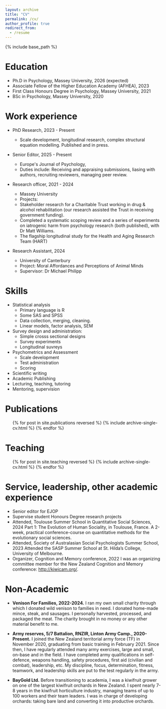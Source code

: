 ```yaml
---
layout: archive
title: "CV"
permalink: /cv/
author_profile: true
redirect_from:
  - /resume
---
```


{% include base_path %}

Education
======
* Ph.D in Psychology, Massey University, 2026 (expected)
* Associate Fellow of the Higher Education Academy (AFHEA), 2023
* First Class Honours Degree in Psychology, Massey University, 2021
* BSc in Psychology, Massey University, 2020

Work experience
======
* PhD Research, 2023 - Present
  * Scale development, longitudinal research, complex structural equation modelling. Published and in press. 

* Senior Editor, 2025 - Present 
  * Europe's Journal of Psychology,
  * Duties include: Receiving and appraising submissions, liasing with authors, recruiting reviewers, managing peer review. 


* Research officer, 2021 - 2024
  * Massey University
  * Projects:
  * Stakeholder research for a Charitable Trust working in drug & alcohol rehabilitation (our research assisted the Trust in receiving government funding).
  * Completed a systematic scoping review and a series of experiments on iatrogenic harm from psychology research (both published), with Dr Matt Williams.
  * The flagship longitudinal study for the Health and Aging Research Team (HART)

* Research Assistant, 2024
  * University of Canterbury
  * Project: Moral Affordances and Perceptions of Animal Minds
  * Supervisor: Dr Michael Philipp
  
Skills
======
* Statistical analysis
  * Primary language is R
  * Some SAS and SPSS
  * Data collection, merging, cleaning.
  * Linear models, factor analysis, SEM
* Survey design and administration:
  * Simple crosss sectional designs
  * Survey experiments
  * Longitudinal suvreys
* Psychometrics and Assessment
  * Scale development
  * Test administration
  * Scoring
* Scientific writing
* Academic Publishing
* Lecturing, teaching, tutoring
* Mentoring, supervision

Publications
======
  <ul>{% for post in site.publications reversed %}
    {% include archive-single-cv.html %}
  {% endfor %}</ul>
  
Teaching
======
  <ul>{% for post in site.teaching reversed %}
    {% include archive-single-cv.html %}
  {% endfor %}</ul>
  
Service, leadership, other academic experience
======
* Senior editor for EJOP
* Supervise student Honours Degree research projects
* Attended, Toulouse Summer School in Quantitative Social Sciences, 2024
Part 1: The Evolution of Human Sociality, in Toulouse, France. A 2-week, practical 
conference-course on quantitative methods for the evolutionary social sciences.
* Attended, Society of Australasian Social Psychologists Summer School, 2023
Attended the SASP Summer School at St. Hilda’s College, University of Melbourne.
* Organizer, Cognition and Memory conference, 2022
I was an organizing committee member for the New Zealand Cognition 
and Memory conference: http://kiwicam.org/. 

Non-Academic
======

* **Venison For Families,	2022-2024.**
 I ran my own small charity through which I donated wild venison to families in need. I donated home-made mince, steak, and sausages. I personally harvested, processed, and packaged the meat. The charity brought in no money or any other material benefit to me. 

* **Army reserves, 5/7 Battalion, RNZIR, Linton Army Camp., 2020-Present.**
 I joined the New Zealand territorial army force (TF) in November 2020, graduating from basic training in February 2021. Since then, I have regularly attended many army exercises, large and small, on-base and in the field.
 I have completed army qualifications in self-defence, weapons handling, safety procedures, first aid (civilian and combat), leadership, etc.
 My discipline, focus, determination, fitness, teamwork, and leadership skills are put to the test regularly in the army.

* **BayGold Ltd.**
 Before transitioning to academia, I was a kiwifruit grower on one of the largest kiwifruit orchards in New Zealand. I spent nearly 7-8 years in the kiwifruit horticulture industry, managing teams of up to 100 workers and their team leaders. I was in charge of developing orchards: taking bare land and converting it into productive orchards.  




